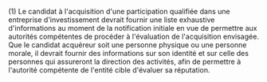 (1) Le candidat à l'acquisition d'une participation qualifiée dans une entreprise d'investissement devrait fournir une liste exhaustive d'informations au moment de la notification initiale en vue de permettre aux autorités compétentes de procéder à l'évaluation de l'acquisition envisagée. Que le candidat acquéreur soit une personne physique ou une personne morale, il devrait fournir des informations sur son identité et sur celle des personnes qui assureront la direction des activités, afin de permettre à l'autorité compétente de l'entité cible d'évaluer sa réputation.